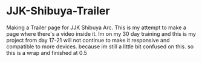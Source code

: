 # JJK-Shibuya-Trailer
Making a Trailer page for JJK Shibuya Arc.
This is my attempt to make a page where there's a video inside it.
Im on my 30 day training and this is my project from day 17-21
will not continue to make it responsive and compatible to more devices.
because im still a little bit confused on this.
so this is a wrap and finished at 0.5
